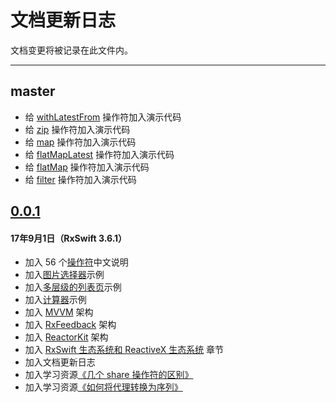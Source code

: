 # 文档更新日志

文档变更将被记录在此文件内。

---

## master

* 给 [withLatestFrom](/content/rxswift_core/operator/withLatestFrom.md) 操作符加入演示代码
* 给 [zip](/content/rxswift_core/operator/zip.md) 操作符加入演示代码
* 给 [map](/content/rxswift_core/operator/map.md) 操作符加入演示代码
* 给 [flatMapLatest](/content/rxswift_core/operator/flatMapLatest.md) 操作符加入演示代码
* 给 [flatMap](/content/rxswift_core/operator/flatMap.md) 操作符加入演示代码
* 给 [filter](/content/rxswift_core/operator/filter.md) 操作符加入演示代码

## [0.0.1](https://github.com/beeth0ven/RxSwift-Chinese-Documentation/releases/tag/0.0.1)

#### 17年9月1日（RxSwift 3.6.1）

* 加入 56 个[操作符](/content/rxswift_core/operator.md)中文说明
* 加入[图片选择器](/content/more_demo/image_picker.md)示例
* 加入[多层级的列表页](/content/more_demo/tableView_sectioned_viewController.md)示例
* 加入[计算器](/content/more_demo/calculator.md)示例
* 加入 [MVVM](/content/architecture/mvvm.md) 架构
* 加入 [RxFeedback](/content/architecture/rxfeedback.md) 架构
* 加入 [ReactorKit](/content/architecture/reactorkit.md) 架构
* 加入 [RxSwift 生态系统和 ReactiveX 生态系统](/content/rxswift_ecosystem.md) 章节
* 加入文档更新日志
* 加入学习资源[《几个 share 操作符的区别》](https://medium.com/@_achou/rxswift-share-vs-replay-vs-sharereplay-bea99ac42168)
* 加入学习资源[《如何将代理转换为序列》](https://medium.com/@maxofeden/rxswift-migrate-delegates-to-beautiful-observables-3e606a863048)
